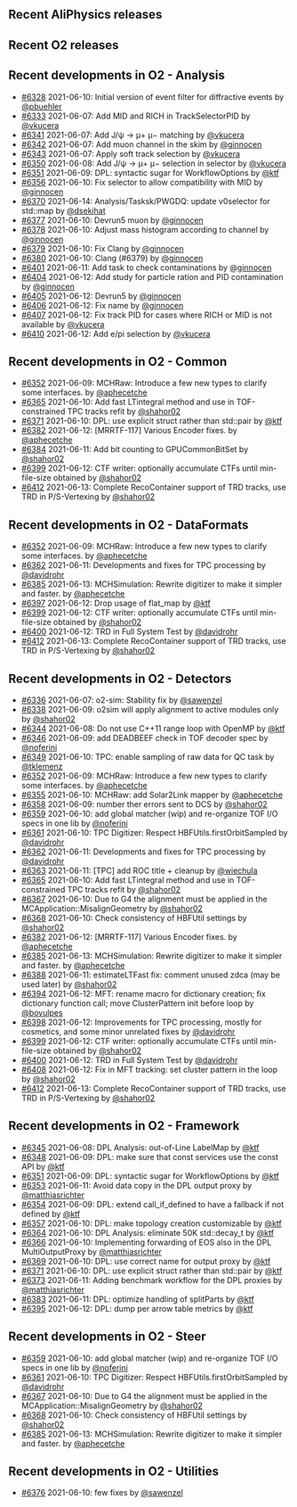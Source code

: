 ## Recent AliPhysics releases
## Recent O2 releases
## Recent developments in O2 - Analysis
- [\#6328](https://github.com/AliceO2Group/AliceO2/pull/6328) 2021-06-10: Initial version of event filter for diffractive events by [@pbuehler](https://github.com/pbuehler)
- [\#6333](https://github.com/AliceO2Group/AliceO2/pull/6333) 2021-06-07: Add MID and RICH in TrackSelectorPID by [@vkucera](https://github.com/vkucera)
- [\#6341](https://github.com/AliceO2Group/AliceO2/pull/6341) 2021-06-07: Add J/ψ → μ+ μ− matching by [@vkucera](https://github.com/vkucera)
- [\#6342](https://github.com/AliceO2Group/AliceO2/pull/6342) 2021-06-07: Add muon channel in the skim by [@ginnocen](https://github.com/ginnocen)
- [\#6343](https://github.com/AliceO2Group/AliceO2/pull/6343) 2021-06-07: Apply soft track selection by [@vkucera](https://github.com/vkucera)
- [\#6350](https://github.com/AliceO2Group/AliceO2/pull/6350) 2021-06-08: Add J/ψ → μ+ μ− selection in selector by [@vkucera](https://github.com/vkucera)
- [\#6351](https://github.com/AliceO2Group/AliceO2/pull/6351) 2021-06-09: DPL: syntactic sugar for WorkflowOptions by [@ktf](https://github.com/ktf)
- [\#6356](https://github.com/AliceO2Group/AliceO2/pull/6356) 2021-06-10: Fix selector to allow compatibility with MID  by [@ginnocen](https://github.com/ginnocen)
- [\#6370](https://github.com/AliceO2Group/AliceO2/pull/6370) 2021-06-14: Analysis/Tasksk/PWGDQ: update v0selector for std::map by [@dsekihat](https://github.com/dsekihat)
- [\#6377](https://github.com/AliceO2Group/AliceO2/pull/6377) 2021-06-10: Devrun5 muon by [@ginnocen](https://github.com/ginnocen)
- [\#6378](https://github.com/AliceO2Group/AliceO2/pull/6378) 2021-06-10: Adjust mass histogram according to channel by [@ginnocen](https://github.com/ginnocen)
- [\#6379](https://github.com/AliceO2Group/AliceO2/pull/6379) 2021-06-10: Fix Clang by [@ginnocen](https://github.com/ginnocen)
- [\#6380](https://github.com/AliceO2Group/AliceO2/pull/6380) 2021-06-10: Clang (#6379) by [@ginnocen](https://github.com/ginnocen)
- [\#6401](https://github.com/AliceO2Group/AliceO2/pull/6401) 2021-06-11: Add task to check contaminations by [@ginnocen](https://github.com/ginnocen)
- [\#6404](https://github.com/AliceO2Group/AliceO2/pull/6404) 2021-06-12: Add study for particle ration and PID contamination by [@ginnocen](https://github.com/ginnocen)
- [\#6405](https://github.com/AliceO2Group/AliceO2/pull/6405) 2021-06-12: Devrun5 by [@ginnocen](https://github.com/ginnocen)
- [\#6406](https://github.com/AliceO2Group/AliceO2/pull/6406) 2021-06-12: Fix name by [@ginnocen](https://github.com/ginnocen)
- [\#6407](https://github.com/AliceO2Group/AliceO2/pull/6407) 2021-06-12: Fix track PID for cases where RICH or MID is not available by [@vkucera](https://github.com/vkucera)
- [\#6410](https://github.com/AliceO2Group/AliceO2/pull/6410) 2021-06-12: Add e/pi selection by [@vkucera](https://github.com/vkucera)
## Recent developments in O2 - Common
- [\#6352](https://github.com/AliceO2Group/AliceO2/pull/6352) 2021-06-09: MCHRaw: Introduce a few new types to clarify some interfaces. by [@aphecetche](https://github.com/aphecetche)
- [\#6365](https://github.com/AliceO2Group/AliceO2/pull/6365) 2021-06-10: Add fast LTintegral method and use in TOF-constrained TPC tracks refit by [@shahor02](https://github.com/shahor02)
- [\#6371](https://github.com/AliceO2Group/AliceO2/pull/6371) 2021-06-10: DPL: use explicit struct rather than std::pair by [@ktf](https://github.com/ktf)
- [\#6382](https://github.com/AliceO2Group/AliceO2/pull/6382) 2021-06-12: [MRRTF-117] Various Encoder fixes. by [@aphecetche](https://github.com/aphecetche)
- [\#6384](https://github.com/AliceO2Group/AliceO2/pull/6384) 2021-06-11: Add bit counting to GPUCommonBitSet by [@shahor02](https://github.com/shahor02)
- [\#6399](https://github.com/AliceO2Group/AliceO2/pull/6399) 2021-06-12: CTF writer: optionally accumulate CTFs until min-file-size obtained by [@shahor02](https://github.com/shahor02)
- [\#6412](https://github.com/AliceO2Group/AliceO2/pull/6412) 2021-06-13: Complete RecoContainer support of TRD tracks, use TRD in P/S-Vertexing by [@shahor02](https://github.com/shahor02)
## Recent developments in O2 - DataFormats
- [\#6352](https://github.com/AliceO2Group/AliceO2/pull/6352) 2021-06-09: MCHRaw: Introduce a few new types to clarify some interfaces. by [@aphecetche](https://github.com/aphecetche)
- [\#6362](https://github.com/AliceO2Group/AliceO2/pull/6362) 2021-06-11: Developments and fixes for TPC processing by [@davidrohr](https://github.com/davidrohr)
- [\#6385](https://github.com/AliceO2Group/AliceO2/pull/6385) 2021-06-13: MCHSimulation: Rewrite digitizer to make it simpler and faster. by [@aphecetche](https://github.com/aphecetche)
- [\#6397](https://github.com/AliceO2Group/AliceO2/pull/6397) 2021-06-12: Drop usage of flat_map by [@ktf](https://github.com/ktf)
- [\#6399](https://github.com/AliceO2Group/AliceO2/pull/6399) 2021-06-12: CTF writer: optionally accumulate CTFs until min-file-size obtained by [@shahor02](https://github.com/shahor02)
- [\#6400](https://github.com/AliceO2Group/AliceO2/pull/6400) 2021-06-12: TRD in Full System Test by [@davidrohr](https://github.com/davidrohr)
- [\#6412](https://github.com/AliceO2Group/AliceO2/pull/6412) 2021-06-13: Complete RecoContainer support of TRD tracks, use TRD in P/S-Vertexing by [@shahor02](https://github.com/shahor02)
## Recent developments in O2 - Detectors
- [\#6336](https://github.com/AliceO2Group/AliceO2/pull/6336) 2021-06-07: o2-sim: Stability fix by [@sawenzel](https://github.com/sawenzel)
- [\#6338](https://github.com/AliceO2Group/AliceO2/pull/6338) 2021-06-09: o2sim will apply alignment to active modules only by [@shahor02](https://github.com/shahor02)
- [\#6344](https://github.com/AliceO2Group/AliceO2/pull/6344) 2021-06-08: Do not use C++11 range loop with OpenMP by [@ktf](https://github.com/ktf)
- [\#6346](https://github.com/AliceO2Group/AliceO2/pull/6346) 2021-06-09: add DEADBEEF check in TOF decoder spec by [@noferini](https://github.com/noferini)
- [\#6349](https://github.com/AliceO2Group/AliceO2/pull/6349) 2021-06-10: TPC: enable sampling of raw data for QC task by [@tklemenz](https://github.com/tklemenz)
- [\#6352](https://github.com/AliceO2Group/AliceO2/pull/6352) 2021-06-09: MCHRaw: Introduce a few new types to clarify some interfaces. by [@aphecetche](https://github.com/aphecetche)
- [\#6355](https://github.com/AliceO2Group/AliceO2/pull/6355) 2021-06-10: MCHRaw: add Solar2Link mapper by [@aphecetche](https://github.com/aphecetche)
- [\#6358](https://github.com/AliceO2Group/AliceO2/pull/6358) 2021-06-09: number ther errors sent to DCS by [@shahor02](https://github.com/shahor02)
- [\#6359](https://github.com/AliceO2Group/AliceO2/pull/6359) 2021-06-10: add global matcher (wip) and re-organize TOF I/O specs in one lib by [@noferini](https://github.com/noferini)
- [\#6361](https://github.com/AliceO2Group/AliceO2/pull/6361) 2021-06-10: TPC Digitizer: Respect HBFUtils.firstOrbitSampled by [@davidrohr](https://github.com/davidrohr)
- [\#6362](https://github.com/AliceO2Group/AliceO2/pull/6362) 2021-06-11: Developments and fixes for TPC processing by [@davidrohr](https://github.com/davidrohr)
- [\#6363](https://github.com/AliceO2Group/AliceO2/pull/6363) 2021-06-11: [TPC] add ROC title + cleanup by [@wiechula](https://github.com/wiechula)
- [\#6365](https://github.com/AliceO2Group/AliceO2/pull/6365) 2021-06-10: Add fast LTintegral method and use in TOF-constrained TPC tracks refit by [@shahor02](https://github.com/shahor02)
- [\#6367](https://github.com/AliceO2Group/AliceO2/pull/6367) 2021-06-10: Due to G4 the alignment must be applied in the MCApplication::MisalignGeometry by [@shahor02](https://github.com/shahor02)
- [\#6368](https://github.com/AliceO2Group/AliceO2/pull/6368) 2021-06-10: Check consistency of HBFUtil settings by [@shahor02](https://github.com/shahor02)
- [\#6382](https://github.com/AliceO2Group/AliceO2/pull/6382) 2021-06-12: [MRRTF-117] Various Encoder fixes. by [@aphecetche](https://github.com/aphecetche)
- [\#6385](https://github.com/AliceO2Group/AliceO2/pull/6385) 2021-06-13: MCHSimulation: Rewrite digitizer to make it simpler and faster. by [@aphecetche](https://github.com/aphecetche)
- [\#6388](https://github.com/AliceO2Group/AliceO2/pull/6388) 2021-06-11: estimateLTFast fix: comment unused zdca (may be used later) by [@shahor02](https://github.com/shahor02)
- [\#6394](https://github.com/AliceO2Group/AliceO2/pull/6394) 2021-06-12: MFT: rename macro for dictionary creation; fix dictionary function call; move ClusterPattern init before loop by [@bovulpes](https://github.com/bovulpes)
- [\#6398](https://github.com/AliceO2Group/AliceO2/pull/6398) 2021-06-12: Improvements for TPC processing, mostly for cosmetics, and some minor unrelated fixes by [@davidrohr](https://github.com/davidrohr)
- [\#6399](https://github.com/AliceO2Group/AliceO2/pull/6399) 2021-06-12: CTF writer: optionally accumulate CTFs until min-file-size obtained by [@shahor02](https://github.com/shahor02)
- [\#6400](https://github.com/AliceO2Group/AliceO2/pull/6400) 2021-06-12: TRD in Full System Test by [@davidrohr](https://github.com/davidrohr)
- [\#6408](https://github.com/AliceO2Group/AliceO2/pull/6408) 2021-06-12: Fix in MFT tracking: set cluster pattern in the loop by [@shahor02](https://github.com/shahor02)
- [\#6412](https://github.com/AliceO2Group/AliceO2/pull/6412) 2021-06-13: Complete RecoContainer support of TRD tracks, use TRD in P/S-Vertexing by [@shahor02](https://github.com/shahor02)
## Recent developments in O2 - Framework
- [\#6345](https://github.com/AliceO2Group/AliceO2/pull/6345) 2021-06-08: DPL Analysis: out-of-Line LabelMap by [@ktf](https://github.com/ktf)
- [\#6348](https://github.com/AliceO2Group/AliceO2/pull/6348) 2021-06-09: DPL: make sure that const services use the const API by [@ktf](https://github.com/ktf)
- [\#6351](https://github.com/AliceO2Group/AliceO2/pull/6351) 2021-06-09: DPL: syntactic sugar for WorkflowOptions by [@ktf](https://github.com/ktf)
- [\#6353](https://github.com/AliceO2Group/AliceO2/pull/6353) 2021-06-11: Avoid data copy in the DPL output proxy by [@matthiasrichter](https://github.com/matthiasrichter)
- [\#6354](https://github.com/AliceO2Group/AliceO2/pull/6354) 2021-06-09: DPL: extend call_if_defined to have a fallback if not defined by [@ktf](https://github.com/ktf)
- [\#6357](https://github.com/AliceO2Group/AliceO2/pull/6357) 2021-06-10: DPL: make topology creation customizable by [@ktf](https://github.com/ktf)
- [\#6364](https://github.com/AliceO2Group/AliceO2/pull/6364) 2021-06-10: DPL Analysis: eliminate 50K std::decay_t by [@ktf](https://github.com/ktf)
- [\#6366](https://github.com/AliceO2Group/AliceO2/pull/6366) 2021-06-10: Implementing forwarding of EOS also in the DPL MultiOutputProxy by [@matthiasrichter](https://github.com/matthiasrichter)
- [\#6369](https://github.com/AliceO2Group/AliceO2/pull/6369) 2021-06-10: DPL: use correct name for output proxy by [@ktf](https://github.com/ktf)
- [\#6371](https://github.com/AliceO2Group/AliceO2/pull/6371) 2021-06-10: DPL: use explicit struct rather than std::pair by [@ktf](https://github.com/ktf)
- [\#6373](https://github.com/AliceO2Group/AliceO2/pull/6373) 2021-06-11: Adding benchmark workflow for the DPL proxies by [@matthiasrichter](https://github.com/matthiasrichter)
- [\#6383](https://github.com/AliceO2Group/AliceO2/pull/6383) 2021-06-11: DPL: optimize handling of splitParts by [@ktf](https://github.com/ktf)
- [\#6395](https://github.com/AliceO2Group/AliceO2/pull/6395) 2021-06-12: DPL: dump per arrow table metrics by [@ktf](https://github.com/ktf)
## Recent developments in O2 - Steer
- [\#6359](https://github.com/AliceO2Group/AliceO2/pull/6359) 2021-06-10: add global matcher (wip) and re-organize TOF I/O specs in one lib by [@noferini](https://github.com/noferini)
- [\#6361](https://github.com/AliceO2Group/AliceO2/pull/6361) 2021-06-10: TPC Digitizer: Respect HBFUtils.firstOrbitSampled by [@davidrohr](https://github.com/davidrohr)
- [\#6367](https://github.com/AliceO2Group/AliceO2/pull/6367) 2021-06-10: Due to G4 the alignment must be applied in the MCApplication::MisalignGeometry by [@shahor02](https://github.com/shahor02)
- [\#6368](https://github.com/AliceO2Group/AliceO2/pull/6368) 2021-06-10: Check consistency of HBFUtil settings by [@shahor02](https://github.com/shahor02)
- [\#6385](https://github.com/AliceO2Group/AliceO2/pull/6385) 2021-06-13: MCHSimulation: Rewrite digitizer to make it simpler and faster. by [@aphecetche](https://github.com/aphecetche)
## Recent developments in O2 - Utilities
- [\#6376](https://github.com/AliceO2Group/AliceO2/pull/6376) 2021-06-10: few fixes by [@sawenzel](https://github.com/sawenzel)
